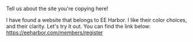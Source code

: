 
Tell us about the site you're copying here!

I have found a website that belongs to EE Harbor. I like their color choices, and their clarity. Let's try it out.
You can find the link below: https://eeharbor.com/members/register
